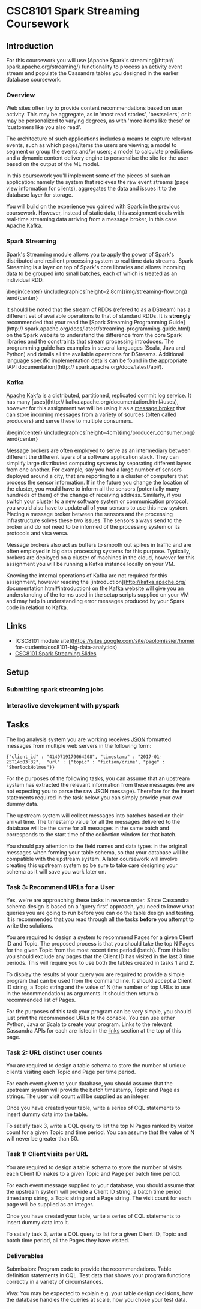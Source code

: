 CSC8101 Spark Streaming Coursework
=====================================

Introduction
------------

For this coursework you will use [Apache Spark's streaming](http://
spark.apache.org/streaming/) functionality to process an activity event stream 
and populate the Cassandra tables you designed in the earlier database 
coursework.

### Overview

Web sites often try to provide content recommendations based on user activity. 
This may be aggregate, as in 'most read stories', 'bestsellers', or it may be 
personalized to varying degrees, as with 'more items like these' or 'customers 
like you also read'.

The architecture of such applications includes a means to capture relevant 
events, such as which pages/items the users are viewing; a model to segment or 
group the events and/or users; a model to calculate predictions and a dynamic 
content delivery engine to personalise the site for the user based on the 
output of the ML model.

In this coursework you'll implement some of the pieces of such an application:
namely the system that recieves the raw event streams (page view information
for clients), aggregates the data and issues it to the database layer for 
storage.

You will build on the experience you gained with [Spark](http://spark.apache.org/) 
in the previous coursework. However, instead of static data, this assignment 
deals with real-time streaming data arriving from a message broker, in this 
case [Apache Kafka](http://kafka.apache.org/).

### Spark Streaming

Spark's Streaming module allows you to apply the power of Spark's distributed 
and resilient processing system to real time data streams. Spark Streaming is 
a layer on top of Spark's core libraries and allows incoming data to be grouped 
into small batches, each of which is treated as an individual RDD.

\begin{center}
  \includegraphics[height=2.8cm]{img/streaming-flow.png}
\end{center}

It should be noted that the stream of RDDs (refered to as a DStream) has a 
different set of available operations to that of standard RDDs. It is __strongly__ 
recommended that your read the [Spark Streaming Programming Guide](http://
spark.apache.org/docs/latest/streaming-programming-guide.html) on the Spark 
website to understand the difference from the core Spark libraries and the 
constraints that stream processing introduces. The programming guide has 
examples in several languages (Scala, Java and Python) and details all the 
available operations for DStreams. Additional language specific implementation 
details can be found in the appropriate [API documentation](http://
spark.apache.org/docs/latest/api/).

### Kafka

[Apache Kakfa](http://kafka.apache.org/) is a distributed, partitioned, 
replicated commit log service. It has many [uses](http://
kafka.apache.org/documentation.html#uses), however for this assignment we will 
be using it as a [message broker](https://en.wikipedia.org/wiki/Message_broker) 
that can store incoming messages from a variety of sources (often called 
producers) and serve these to multiple consumers.

\begin{center}
  \includegraphics[height=4cm]{img/producer_consumer.png}
\end{center}

Message brokers are often employed to serve as an intermediary between 
different the different layers of a software application stack. They can 
simplify large distributed computing systems by separating different layers 
from one another. For example, say you had a large number of sensors deployed 
around a city, that are reporting to a a cluster of computers that process the 
sensor information. If in the future you change the location of the cluster, 
you would have to inform all the sensors (potentially many hundreds of them) of 
the change of receiving address. Similarly, if you switch your cluster to a new 
software system or communication protocol, you would also have to update all of 
your sensors to use this new system. Placing a message broker between the 
sensors and the processing infrastructure solves these two issues. The sensors 
always send to the broker and do not need to be informed of the processing 
system or its protocols and visa versa.

Message brokers also act as buffers to smooth out spikes in traffic and are 
often employed in big data processing systems for this purpose. Typically, 
brokers are deployed on a cluster of machines in the cloud, however for this 
assignment you will be running a Kafka instance locally on your VM.

Knowing the internal operations of Kafka are not required for this assignment, 
however reading the [introduction](http://kafka.apache.org/
documentation.html#introduction) on the Kafka website will give you an 
understanding of the terms used in the setup scripts supplied on your VM and 
may help in understanding error messages produced by your Spark code in relation 
to Kafka.

Links
-----

* [CSC8101 module site](https://sites.google.com/site/paolomissier/home/
for-students/csc8101-big-data-analytics)
* [CSC8101 Spark Streaming Slides](<insert-link-here>)


Setup
-----

### Submitting spark streaming jobs

### Interactive development with pyspark


Tasks
-----

The log analysis system you are working receives [JSON](http://www.json.org/) 
formatted messages from multiple web servers in the following form:

`{"client_id" : "4149719179064208", "timestamp" : "2017-01-25T14:03:32", 
 "url" : {"topic" : "fiction/crime", "page" : "SherlockHolmes"}}`

For the purposes of the following tasks, you can assume that an upstream system
has extracted the relevant information from these messages (we are not 
expecting you to parse the raw JSON message). Therefore for the insert 
statements required in the task below you can simply provide your own dummy 
data. 

The upstream system will collect messages into batches based on their arrival
time. The timestamp value for all the messages delivered to the database will
be the same for all messages in the same batch and corresponds to the start
time of the collection window for that batch.

You should pay attention to the field names and data types in the original 
messages when forming your table schema, so that your database will be 
compatible with the upstream system. A later coursework will involve creating 
this upstream system so be sure to take care designing your schema as it will 
save you work later on.


### Task 3: Recommend URLs for a User

Yes, we're are approaching these tasks in reverse order. Since Cassandra schema 
design is based on a 'query first' approach, you need to know what queries you 
are going to run before you can do the table design and testing. It is 
recommended that you read through all the tasks __before__ you attempt to write
the solutions.

You are required to design a system to recommend Pages for a given Client ID
and Topic. The proposed process is that you should take the top N Pages for the
given Topic from the most recent time period (batch). From this list you should 
exclude any pages that the Client ID has visited in the last 3 time periods. 
This will require you to use both the tables created in tasks 1 and 2.

To display the results of your query you are required to provide a simple 
program that can be used from the command line. It should accept a Client ID 
string, a Topic string and the value of N (the number of top URLs to use in 
the recommendation) as arguments. It should then return a recommended list of 
Pages.

For the purposes of this task your program can be very simple, you should just
print the recommended URLs to the console. You can use either Python, Java or
Scala to create your program. Links to the relevant Cassandra APIs for each
are listed in the [links](#links) section at the top of this page.

### Task 2: URL distinct user counts

You are required to design a table schema to store the number of unique clients
visiting each Topic and Page per time period.

For each event given to your database, you should assume that the 
upstream system will provide the batch timestamp, Topic and Page as strings. 
The user visit count will be supplied as an integer.
 
Once you have created your table, write a series of CQL statements to insert 
dummy data into the table.

To satisfy task 3, write a CQL query to list the top N Pages ranked by visitor 
count for a given Topic and time period. You can assume that the value of N 
will never be greater than 50.

### Task 1: Client visits per URL

You are required to design a table schema to store the number of visits each
Client ID makes to a given Topic and Page per batch time period.

For each event message supplied to your database, you should assume that the 
upstream system will provide a Client ID string, a batch time period timestamp 
string, a Topic string and a Page string. The visit count for each page will 
be supplied as an integer. 

Once you have created your table, write a series of CQL statements to insert 
dummy data into it.

To satisfy task 3, write a CQL query to list for a given Client ID, Topic and 
batch time period, all the Pages they have visited.

### Deliverables

Submission: Program code to provide the recommendations. Table definition 
statements in CQL. Test data that shows your program functions correctly in a 
variety of circumstances.  

Viva: You may be expected to explain e.g. your table design decisions, how the 
database handles the queries at scale, how you chose your test data.
